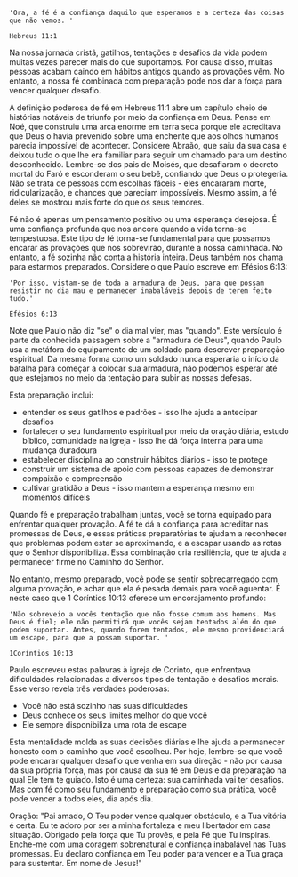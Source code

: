 ```
'Ora, a fé é a confiança daquilo que esperamos e a certeza das coisas que não vemos. '

Hebreus 11:1
```

Na nossa jornada cristã, gatilhos, tentações e desafios da vida podem muitas vezes parecer mais do que suportamos. Por causa disso, muitas pessoas acabam caindo em hábitos antigos quando as provações vêm. No entanto, a nossa fé combinada com preparação pode nos dar a força para vencer qualquer desafio. 

A definição poderosa de fé em Hebreus 11:1 abre um capítulo cheio de histórias notáveis de triunfo por meio da confiança em Deus. Pense em Noé, que construiu uma arca enorme em terra seca porque ele acreditava que Deus o havia prevenido sobre uma enchente que aos olhos humanos parecia impossível de acontecer. Considere Abraão, que saiu da sua casa e deixou tudo o que lhe era familiar para seguir um chamado para um destino desconhecido. Lembre-se dos pais de Moisés, que desafiaram o decreto mortal do Faró e esconderam o seu bebê, confiando que Deus o protegeria. Não se trata de pessoas com escolhas fáceis - eles encararam morte, ridicularização, e chances que pareciam impossíveis. Mesmo assim, a fé deles se mostrou mais forte do que os seus temores.

Fé não é apenas um pensamento positivo ou uma esperança desejosa. É uma confiança profunda que nos ancora quando a vida torna-se tempestuosa. Este tipo de fé torna-se fundamental para que possamos encarar as provações que nos sobrevirão, durante a nossa caminhada. No entanto, a fé sozinha não conta a história inteira. Deus também nos chama para estarmos preparados. Considere o que Paulo escreve em Efésios 6:13:

```
'Por isso, vistam‑se de toda a armadura de Deus, para que possam resistir no dia mau e permanecer inabaláveis depois de terem feito tudo.'

Efésios 6:13
```

Note que Paulo não diz "se" o dia mal vier, mas "quando". Este versículo é parte da conhecida passagem sobre a "armadura de Deus", quando Paulo usa a metáfora do equipamento de um soldado para descrever preparação espiritual. Da mesma forma como um soldado nunca esperaria o início da batalha para começar a colocar sua armadura, não podemos esperar até que estejamos no meio da tentação para subir as nossas defesas. 

Esta preparação inclui:
- entender os seus gatilhos e padrões - isso lhe ajuda a antecipar desafios
- fortalecer o seu fundamento espiritual por meio da oração diária, estudo bíblico, comunidade na igreja - isso lhe dá força interna para uma mudança duradoura
- estabelecer disciplina ao construir hábitos diários - isso te protege
- construir um sistema de apoio com pessoas capazes de demonstrar compaixão e compreensão
- cultivar gratidão a Deus - isso mantem a esperança mesmo em momentos difíceis

Quando fé e preparação trabalham juntas, você se torna equipado para enfrentar qualquer provação. A fé te dá a confiança para acreditar nas promessas de Deus, e essas práticas preparatórias te ajudam a reconhecer que problemas podem estar se aproximando, e a escapar usando as rotas que o Senhor disponibiliza. Essa combinação cria resiliência, que te ajuda a permanecer firme no Caminho do Senhor.

No entanto, mesmo preparado, você pode se sentir sobrecarregado com alguma provação, e achar que ela é pesada demais para você aguentar. É neste caso que 1 Coríntios 10:13 oferece um encorajamento profundo:

```
'Não sobreveio a vocês tentação que não fosse comum aos homens. Mas Deus é fiel; ele não permitirá que vocês sejam tentados além do que podem suportar. Antes, quando forem tentados, ele mesmo providenciará um escape, para que a possam suportar. '

1Coríntios 10:13
```

Paulo escreveu estas palavras à igreja de Corinto, que enfrentava dificuldades relacionadas a diversos tipos de tentação e desafios morais. Esse verso revela três verdades poderosas:
- Você não está sozinho nas suas dificuldades
- Deus conhece os seus limites melhor do que você
- Ele sempre disponibiliza uma rota de escape

Esta mentalidade molda as suas decisões diárias e lhe ajuda a permanecer honesto com o caminho que você escolheu. Por hoje, lembre-se que você pode encarar qualquer desafio que venha em sua direção - não por causa da sua própria força, mas por causa da sua fé em Deus e da preparação na qual Ele tem te guiado. Isto é uma certeza: sua caminhada vai ter desafios. Mas com fé como seu fundamento e preparação como sua prática, você pode vencer a todos eles, dia após dia.

Oração: 
"Pai amado,
O Teu poder vence qualquer obstáculo, e a Tua vitória é certa. Eu te adoro por ser a minha fortaleza e meu libertador em casa situação. Obrigado pela força que Tu provês, e pela Fé que Tu inspiras. Enche-me com uma coragem sobrenatural e confiança inabalável nas Tuas promessas. Eu declaro confiança em Teu poder para vencer e a Tua graça para sustentar.
Em nome de Jesus!"
